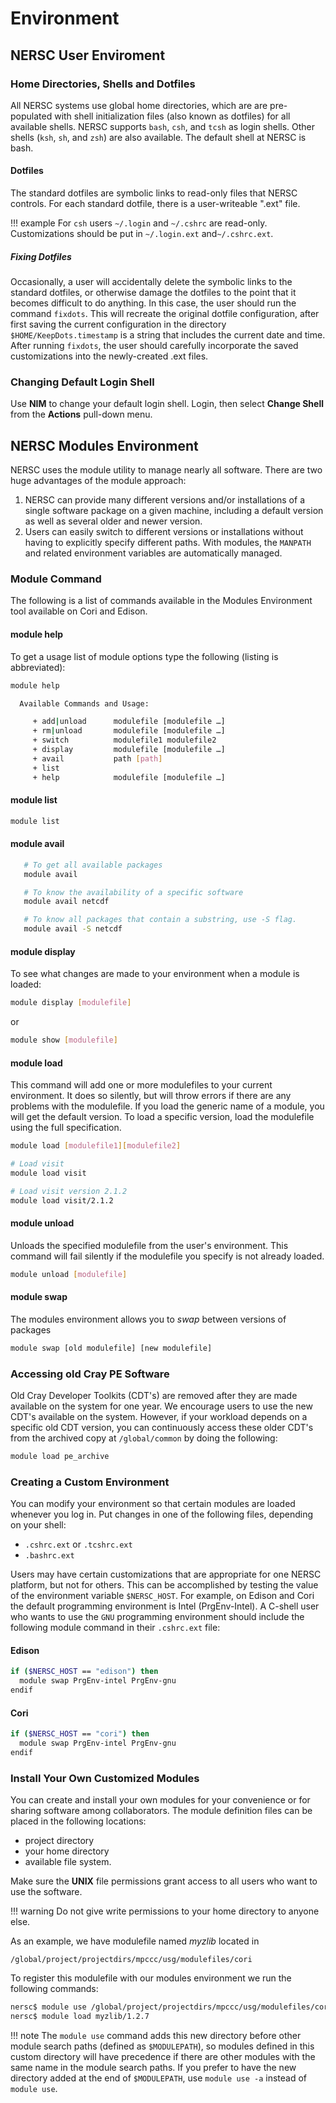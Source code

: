 # Environment

## NERSC User Enviroment

### Home Directories, Shells and Dotfiles

All NERSC systems use global home directories, which are are
pre-populated with shell initialization files (also known as dotfiles)
for all available shells. NERSC supports `bash`, `csh`, and
`tcsh` as login shells. Other shells (`ksh`, `sh`, and `zsh`) are also
available. The default shell at NERSC is bash.

#### Dotfiles

The standard dotfiles are symbolic links to read-only files that
NERSC controls. For each standard dotfile, there is a user-writeable
".ext" file.

!!! example
	For `csh` users `~/.login` and `~/.cshrc` are
	read-only. Customizations should be put in
	`~/.login.ext` and`~/.cshrc.ext`.

##### Fixing Dotfiles

Occasionally, a user will accidentally delete the symbolic links to
the standard dotfiles, or otherwise damage the dotfiles to the point
that it becomes difficult to do anything. In this case, the user
should run the command `fixdots`. This will recreate the original
dotfile configuration, after first saving the current configuration in
the directory `$HOME/KeepDots.timestamp` is a string that includes the
current date and time. After running `fixdots`, the user should
carefully incorporate the saved customizations into the newly-created
.ext files.

### Changing Default Login Shell

Use **NIM** to change your default login shell. Login, then select
**Change Shell** from the **Actions** pull-down menu.

## NERSC Modules Environment

NERSC uses the module utility to manage nearly all software. There are
two huge advantages of the module approach:

1. NERSC can provide many different versions and/or installations of a
   single software package on a given machine, including a default
   version as well as several older and newer version.
2. Users can easily switch to different versions or installations
   without having to explicitly specify different paths. With modules,
   the `MANPATH` and related environment variables are automatically
   managed.

### Module Command

The following is a list of commands available in the Modules
Environment tool available on Cori and Edison.

#### module help

To get a usage list of module options type the following (listing is
abbreviated):

```bash
module help

  Available Commands and Usage:

     + add|unload      modulefile [modulefile …]
     + rm|unload       modulefile [modulefile …]
     + switch          modulefile1 modulefile2
     + display         modulefile [modulefile …]
     + avail           path [path]
     + list
     + help            modulefile [modulefile …]
```

#### module list

```bash
module list
```

#### module avail

```bash
   # To get all available packages
   module avail

   # To know the availability of a specific software
   module avail netcdf

   # To know all packages that contain a substring, use -S flag.
   module avail -S netcdf
```

#### module display

To see what changes are made to your environment when a module is
loaded:

```bash
module display [modulefile]
```
or
```bash
module show [modulefile]
```

#### module load

This command will add one or more modulefiles to your current
environment.  It does so silently, but will throw errors if there are
any problems with the modulefile. If you load the generic name of a
module, you will get the default version. To load a specific version,
load the modulefile using the full specification.

```bash
module load [modulefile1][modulefile2]

# Load visit
module load visit

# Load visit version 2.1.2
module load visit/2.1.2
```

#### module unload

Unloads the specified modulefile from the user's environment. This
command will fail silently if the modulefile you specify is not
already loaded.

```bash
module unload [modulefile]
```

#### module swap

The modules environment allows you to *swap* between versions of
packages

```bash
module swap [old modulefile] [new modulefile]
```

### Accessing old Cray PE Software

Old Cray Developer Toolkits (CDT's) are removed after they are made
available on the system for one year. We encourage users to use the
new CDT's available on the system. However, if your workload depends
on a specific old CDT version, you can continuously access these
older CDT's from the archived copy at  `/global/common` by doing the
following:

```bash
module load pe_archive
```

### Creating a Custom Environment

You can modify your environment so that certain modules are loaded
whenever you log in. Put changes in one of the following files,
depending on your shell:

* `.cshrc.ext` or `.tcshrc.ext`
* `.bashrc.ext`

Users may have certain customizations that are appropriate for one
NERSC platform, but not for others. This can be accomplished by
testing the value of the environment variable `$NERSC_HOST`. For
example, on Edison and Cori the default programming environment is
Intel (PrgEnv-Intel). A C-shell user who wants to use the `GNU`
programming environment should include the following module command in
their `.cshrc.ext` file:

#### Edison

```bash
if ($NERSC_HOST == "edison") then
  module swap PrgEnv-intel PrgEnv-gnu
endif
```

#### Cori

```bash
if ($NERSC_HOST == "cori") then
  module swap PrgEnv-intel PrgEnv-gnu
endif
```

### Install Your Own Customized Modules

You can create and install your own modules for your convenience or
for sharing software among collaborators. The module definition files
can be placed in the following locations:

* project directory
* your home directory
* available file system.

Make sure the **UNIX** file permissions grant access to all users who
want to use the software.

!!! warning
    Do not give write permissions to your home directory to anyone else.

As an example, we have modulefile named *myzlib* located in

`/global/project/projectdirs/mpccc/usg/modulefiles/cori`

To register this modulefile with our modules environment we run the
following commands:

```bash
nersc$ module use /global/project/projectdirs/mpccc/usg/modulefiles/cori
nersc$ module load myzlib/1.2.7
```

!!! note
	The `module use` command adds this new directory before
	other module search paths (defined as `$MODULEPATH`), so modules
	defined in this custom directory will have precedence if there are
	other modules with the same name in the module search paths. If
	you prefer to have the new directory added at the end of
	`$MODULEPATH`, use `module use -a` instead of `module use`.
